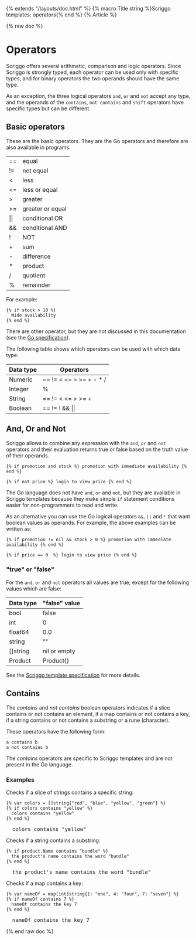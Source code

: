 {% extends "/layouts/doc.html" %}
{% macro Title string %}Scriggo templates: operators{% end %}
{% Article %}

{% raw doc %}

# Operators

Scriggo offers several arithmetic, comparison and logic operators. Since Scriggo is strongly typed, each operator can
be used only with specific types, and for binary operators the two operands should have the same type.

As an exception, the three logical operators `and`, `or` and `not` accept any type, and the operands of the `contains`,
`not contains` and `shift` operators have specific types but can be different.

## Basic operators

These are the basic operators. They are the Go operators and therefore are also available in programs.

<div class="operators">

|     |                     |
|-----|---------------------|
| ==  | equal               |
| !=  | not equal           |
| <   | less                |
| <=  | less or equal       |
| >   | greater             |
| >=  | greater or equal    |
| \|\|| conditional OR      |
| &&  | conditional AND     |
| !   | NOT                 |
| +   | sum                 |
| -   | difference          |
| *   | product             |
| /   | quotient            |
| %   | remainder           |

</div>

For example:

```scriggo
{% if stock > 10 %}
  Wide availability
{% end %}
```

There are other operator, but they are not discussed in this documentation (see the
[Go specification](https://golang.org/ref/spec#Operators)). 

The following table shows which operators can be used with which data type:

<div class="data-type-operators">

|  Data type  |  Operators                       |
|-------------|----------------------------------|
| Numeric     | ==  !=  <  <=  >  >=  +  -  *  / |
| Integer     | %                                |
| String      | ==  !=  <  <=  >  >=  +          |
| Boolean     | ==  !=  !  && \|\|             |

</div>

## And, Or and Not

Scriggo allows to combine any expression with the `and`, `or` and `not` operators and their evaluation returns true or
false based on the truth value of their operands.

```scriggo
{% if promotion and stock %} promotion with immediate availability {% end %}

{% if not price %} login to view price {% end %}
```

The Go language does not have `and`, `or` and `not`, but they are available in Scriggo templates because they make
simple `if` statement conditions easier for non-programmers to read and write.

As an alternative you can use the Go logical operators `&&`, `||` and `!` that want boolean values as operands. For
example, the above examples can be written as:

```scriggo
{% if promotion != nil && stock > 0 %} promotion with immediate availability {% end %}

{% if price == 0  %} login to view price {% end %}
```

### "true" or "false"

For the `and`, `or` and `not` operators all values are true, except for the following values which are false:

<div class="data-type-false">

|  Data type  |  "false" value  |
|-------------|-----------------|
| bool        | false           |
| int         | 0               |
| float64     | 0.0             |
| string      | ""              |
| []string    | nil or empty    |
| Product     | Product{}       |

</div>

See the [Scriggo template specification](/templates/specification#truthful-values) for more details.

## Contains

The _contains_ and _not contains_ boolean operators indicates if a slice contains or not contains an element, if a map
contains or not contains a key, if a string contains or not contains a substring or a rune (character).

These operators have the following form:

```scriggo
a contains b
a not contains b
```

The _contains_ operators are specific to Scriggo templates and are not present in the Go language.

### Examples

Checks if a slice of strings contains a specific string:

```scriggo
{% var colors = []string{"red", "blue", "yellow", "green"} %}
{% if colors contains "yellow" %}
  colors contains "yellow"
{% end %}
```
<pre class="result">  colors contains "yellow"</pre>

Checks if a string contains a substring:

```scriggo
{% if product.Name contains "bundle" %}
  the product's name contains the word "bundle"
{% end %}
```
<pre class="result">  the product's name contains the word "bundle"</pre>

Checks if a map contains a key:

```scriggo
{% var nameOf = map[int]string{1: "one", 4: "four", 7: "seven"} %}
{% if nameOf contains 7 %}
  nameOf contains the key 7
{% end %}
```
<pre class="result">  nameOf contains the key 7</pre>

{% end raw doc %}
